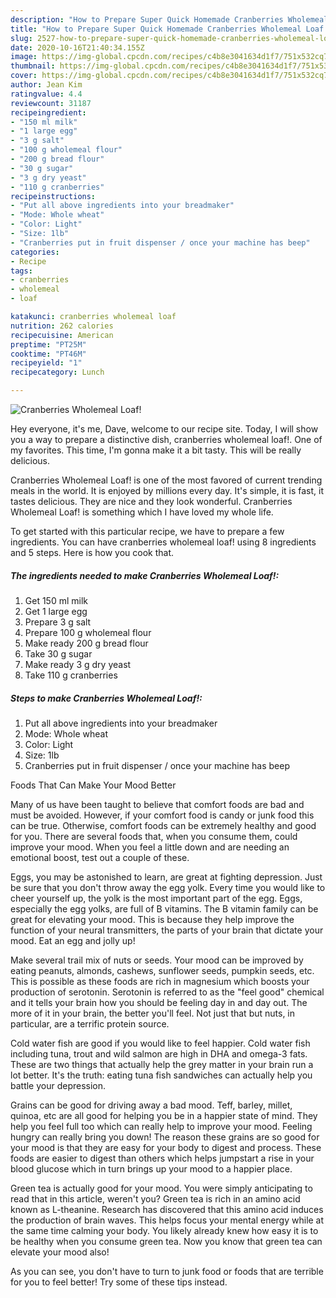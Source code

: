 ```yaml
---
description: "How to Prepare Super Quick Homemade Cranberries Wholemeal Loaf!"
title: "How to Prepare Super Quick Homemade Cranberries Wholemeal Loaf!"
slug: 2527-how-to-prepare-super-quick-homemade-cranberries-wholemeal-loaf
date: 2020-10-16T21:40:34.155Z
image: https://img-global.cpcdn.com/recipes/c4b8e3041634d1f7/751x532cq70/cranberries-wholemeal-loaf-recipe-main-photo.jpg
thumbnail: https://img-global.cpcdn.com/recipes/c4b8e3041634d1f7/751x532cq70/cranberries-wholemeal-loaf-recipe-main-photo.jpg
cover: https://img-global.cpcdn.com/recipes/c4b8e3041634d1f7/751x532cq70/cranberries-wholemeal-loaf-recipe-main-photo.jpg
author: Jean Kim
ratingvalue: 4.4
reviewcount: 31187
recipeingredient:
- "150 ml milk"
- "1 large egg"
- "3 g salt"
- "100 g wholemeal flour"
- "200 g bread flour"
- "30 g sugar"
- "3 g dry yeast"
- "110 g cranberries"
recipeinstructions:
- "Put all above ingredients into your breadmaker"
- "Mode: Whole wheat"
- "Color: Light"
- "Size: 1lb"
- "Cranberries put in fruit dispenser / once your machine has beep"
categories:
- Recipe
tags:
- cranberries
- wholemeal
- loaf

katakunci: cranberries wholemeal loaf 
nutrition: 262 calories
recipecuisine: American
preptime: "PT25M"
cooktime: "PT46M"
recipeyield: "1"
recipecategory: Lunch

---
```



![Cranberries Wholemeal Loaf!](https://img-global.cpcdn.com/recipes/c4b8e3041634d1f7/751x532cq70/cranberries-wholemeal-loaf-recipe-main-photo.jpg)

Hey everyone, it's me, Dave, welcome to our recipe site. Today, I will show you a way to prepare a distinctive dish, cranberries wholemeal loaf!. One of my favorites. This time, I'm gonna make it a bit tasty. This will be really delicious.

Cranberries Wholemeal Loaf! is one of the most favored of current trending meals in the world. It is enjoyed by millions every day. It's simple, it is fast, it tastes delicious. They are nice and they look wonderful. Cranberries Wholemeal Loaf! is something which I have loved my whole life.




To get started with this particular recipe, we have to prepare a few ingredients. You can have cranberries wholemeal loaf! using 8 ingredients and 5 steps. Here is how you cook that.

<!--inarticleads1-->

##### The ingredients needed to make Cranberries Wholemeal Loaf!:

1. Get 150 ml milk
1. Get 1 large egg
1. Prepare 3 g salt
1. Prepare 100 g wholemeal flour
1. Make ready 200 g bread flour
1. Take 30 g sugar
1. Make ready 3 g dry yeast
1. Take 110 g cranberries




<!--inarticleads2-->

##### Steps to make Cranberries Wholemeal Loaf!:

1. Put all above ingredients into your breadmaker
1. Mode: Whole wheat
1. Color: Light
1. Size: 1lb
1. Cranberries put in fruit dispenser / once your machine has beep




Foods That Can Make Your Mood Better


Many of us have been taught to believe that comfort foods are bad and must be avoided. However, if your comfort food is candy or junk food this can be true. Otherwise, comfort foods can be extremely healthy and good for you. There are several foods that, when you consume them, could improve your mood. When you feel a little down and are needing an emotional boost, test out a couple of these.

Eggs, you may be astonished to learn, are great at fighting depression. Just be sure that you don't throw away the egg yolk. Every time you would like to cheer yourself up, the yolk is the most important part of the egg. Eggs, especially the egg yolks, are full of B vitamins. The B vitamin family can be great for elevating your mood. This is because they help improve the function of your neural transmitters, the parts of your brain that dictate your mood. Eat an egg and jolly up!

Make several trail mix of nuts or seeds. Your mood can be improved by eating peanuts, almonds, cashews, sunflower seeds, pumpkin seeds, etc. This is possible as these foods are rich in magnesium which boosts your production of serotonin. Serotonin is referred to as the "feel good" chemical and it tells your brain how you should be feeling day in and day out. The more of it in your brain, the better you'll feel. Not just that but nuts, in particular, are a terrific protein source.

Cold water fish are good if you would like to feel happier. Cold water fish including tuna, trout and wild salmon are high in DHA and omega-3 fats. These are two things that actually help the grey matter in your brain run a lot better. It's the truth: eating tuna fish sandwiches can actually help you battle your depression. 

Grains can be good for driving away a bad mood. Teff, barley, millet, quinoa, etc are all good for helping you be in a happier state of mind. They help you feel full too which can really help to improve your mood. Feeling hungry can really bring you down! The reason these grains are so good for your mood is that they are easy for your body to digest and process. These foods are easier to digest than others which helps jumpstart a rise in your blood glucose which in turn brings up your mood to a happier place.

Green tea is actually good for your mood. You were simply anticipating to read that in this article, weren't you? Green tea is rich in an amino acid known as L-theanine. Research has discovered that this amino acid induces the production of brain waves. This helps focus your mental energy while at the same time calming your body. You likely already knew how easy it is to be healthy when you consume green tea. Now you know that green tea can elevate your mood also!

As you can see, you don't have to turn to junk food or foods that are terrible for you to feel better! Try  some  of  these  tips  instead.

